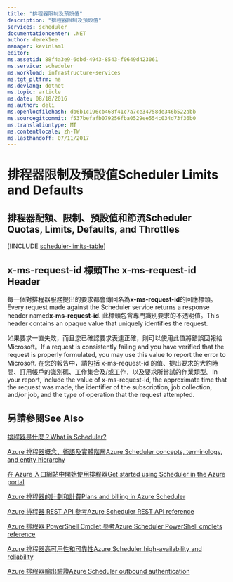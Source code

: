 ```yaml
---
title: "排程器限制及預設值"
description: "排程器限制及預設值"
services: scheduler
documentationcenter: .NET
author: derek1ee
manager: kevinlam1
editor: 
ms.assetid: 88f4a3e9-6dbd-4943-8543-f0649d423061
ms.service: scheduler
ms.workload: infrastructure-services
ms.tgt_pltfrm: na
ms.devlang: dotnet
ms.topic: article
ms.date: 08/18/2016
ms.author: deli
ms.openlocfilehash: db6b1c196cb468f41c7a7ce34758de346b522abb
ms.sourcegitcommit: f537befafb079256fba0529ee554c034d73f36b0
ms.translationtype: MT
ms.contentlocale: zh-TW
ms.lasthandoff: 07/11/2017
---
```

# <a name="scheduler-limits-and-defaults"></a><span data-ttu-id="ec1b7-103">排程器限制及預設值</span><span class="sxs-lookup"><span data-stu-id="ec1b7-103">Scheduler Limits and Defaults</span></span>
## <a name="scheduler-quotas-limits-defaults-and-throttles"></a><span data-ttu-id="ec1b7-104">排程器配額、限制、預設值和節流</span><span class="sxs-lookup"><span data-stu-id="ec1b7-104">Scheduler Quotas, Limits, Defaults, and Throttles</span></span>
[!INCLUDE [scheduler-limits-table](../../includes/scheduler-limits-table.md)]

## <a name="the-x-ms-request-id-header"></a><span data-ttu-id="ec1b7-105">x-ms-request-id 標頭</span><span class="sxs-lookup"><span data-stu-id="ec1b7-105">The x-ms-request-id Header</span></span>
<span data-ttu-id="ec1b7-106">每一個對排程器服務提出的要求都會傳回名為**x-ms-request-id**的回應標頭。</span><span class="sxs-lookup"><span data-stu-id="ec1b7-106">Every request made against the Scheduler service returns a response header named**x-ms-request-id**.</span></span> <span data-ttu-id="ec1b7-107">此標頭包含專門識別要求的不透明值。</span><span class="sxs-lookup"><span data-stu-id="ec1b7-107">This header contains an opaque value that uniquely identifies the request.</span></span>

<span data-ttu-id="ec1b7-108">如果要求一直失敗，而且您已確認要求表達正確，則可以使用此值將錯誤回報給 Microsoft。</span><span class="sxs-lookup"><span data-stu-id="ec1b7-108">If a request is consistently failing and you have verified that the request is properly formulated, you may use this value to report the error to Microsoft.</span></span> <span data-ttu-id="ec1b7-109">在您的報告中，請包括 x-ms-request-id 的值、提出要求的大約時間、訂用帳戶的識別碼、工作集合及/或工作，以及要求所嘗試的作業類型。</span><span class="sxs-lookup"><span data-stu-id="ec1b7-109">In your report, include the value of x-ms-request-id, the approximate time that the request was made, the identifier of the subscription, job collection, and/or job, and the type of operation that the request attempted.</span></span>

## <a name="see-also"></a><span data-ttu-id="ec1b7-110">另請參閱</span><span class="sxs-lookup"><span data-stu-id="ec1b7-110">See Also</span></span>
 [<span data-ttu-id="ec1b7-111">排程器是什麼？</span><span class="sxs-lookup"><span data-stu-id="ec1b7-111">What is Scheduler?</span></span>](scheduler-intro.md)

 [<span data-ttu-id="ec1b7-112">Azure 排程器概念、術語及實體階層</span><span class="sxs-lookup"><span data-stu-id="ec1b7-112">Azure Scheduler concepts, terminology, and entity hierarchy</span></span>](scheduler-concepts-terms.md)

 [<span data-ttu-id="ec1b7-113">在 Azure 入口網站中開始使用排程器</span><span class="sxs-lookup"><span data-stu-id="ec1b7-113">Get started using Scheduler in the Azure portal</span></span>](scheduler-get-started-portal.md)

 [<span data-ttu-id="ec1b7-114">Azure 排程器的計劃和計費</span><span class="sxs-lookup"><span data-stu-id="ec1b7-114">Plans and billing in Azure Scheduler</span></span>](scheduler-plans-billing.md)

 [<span data-ttu-id="ec1b7-115">Azure 排程器 REST API 參考</span><span class="sxs-lookup"><span data-stu-id="ec1b7-115">Azure Scheduler REST API reference</span></span>](https://msdn.microsoft.com/library/mt629143)

 [<span data-ttu-id="ec1b7-116">Azure 排程器 PowerShell Cmdlet 參考</span><span class="sxs-lookup"><span data-stu-id="ec1b7-116">Azure Scheduler PowerShell cmdlets reference</span></span>](scheduler-powershell-reference.md)

 [<span data-ttu-id="ec1b7-117">Azure 排程器高可用性和可靠性</span><span class="sxs-lookup"><span data-stu-id="ec1b7-117">Azure Scheduler high-availability and reliability</span></span>](scheduler-high-availability-reliability.md)

 [<span data-ttu-id="ec1b7-118">Azure 排程器輸出驗證</span><span class="sxs-lookup"><span data-stu-id="ec1b7-118">Azure Scheduler outbound authentication</span></span>](scheduler-outbound-authentication.md)

